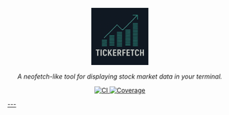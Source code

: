 <p align="center">
  <img src="./docs/img/logo.png" alt="tickerfetch" style="height: 128px;">
</p>
<p align="center">
    <em>A neofetch-like tool for displaying stock market data in your terminal.</em>
</p>
<p align="center">
<a href="https://github.com/TylerHillery/tickerfetch/actions?query=workflow%3ATest" target="_blank">
    <img src="https://github.com/TylerHillery/tickerfetch/workflows/CI/badge.svg" alt="CI">
</a>
<a href="https://coverage-badge.samuelcolvin.workers.dev/redirect/TylerHillery/tickerfetch" target="_blank">
    <img src="https://coverage-badge.samuelcolvin.workers.dev/TylerHillery/tickerfetch.svg" alt="Coverage">
</p>
---
